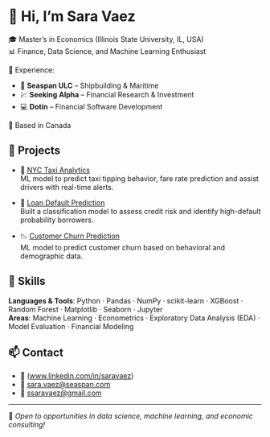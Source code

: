 # 👋 Hi, I’m Sara Vaez

🎓 Master’s in Economics (Illinois State University, IL, USA)  
📊 Finance, Data Science, and Machine Learning Enthusiast 

💼 Experience:  
- 🚢 **Seaspan ULC** – Shipbuilding & Maritime  
- 💹 **Seeking Alpha** – Financial Research & Investment  
- 💻 **Dotin** – Financial Software Development


📍 Based in Canada  

## 💼 Projects

- 🚕 [NYC Taxi Analytics](https://github.com/SaraVaez/NYC-Taxi-Analytics)  
  ML model to predict taxi tipping behavior, fare rate prediction and assist drivers with real-time alerts.

- 🏦 [Loan Default Prediction](https://github.com/SaraVaez/Loan-Default-Prediction)  
 Built a classification model to assess credit risk and identify high-default probability borrowers.
- 📉 [Customer Churn Prediction](https://github.com/SaraVaez/Customer-Churn-Prediction)  
  ML model to predict customer churn based on behavioral and demographic data. 

## 🧰 Skills

**Languages & Tools**: Python · Pandas · NumPy · scikit-learn · XGBoost · Random Forest · Matplotlib · Seaborn · Jupyter  
**Areas**: Machine Learning · Econometrics · Exploratory Data Analysis (EDA) · Model Evaluation · Financial Modeling

## 📫 Contact

- 💼 (www.linkedin.com/in/saravaez)
- 📧 sara.vaez@seaspan.com
- 📧 ssaravaez@gmail.com

---

📌 *Open to opportunities in data science, machine learning, and economic consulting!*

